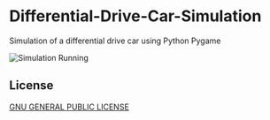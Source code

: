 # Differential-Drive-Car-Simulation
 Simulation of a differential drive car using Python Pygame


![Simulation Running](resources/demo-l.gif)

## License
[GNU GENERAL PUBLIC LICENSE](https://fsf.org/)
